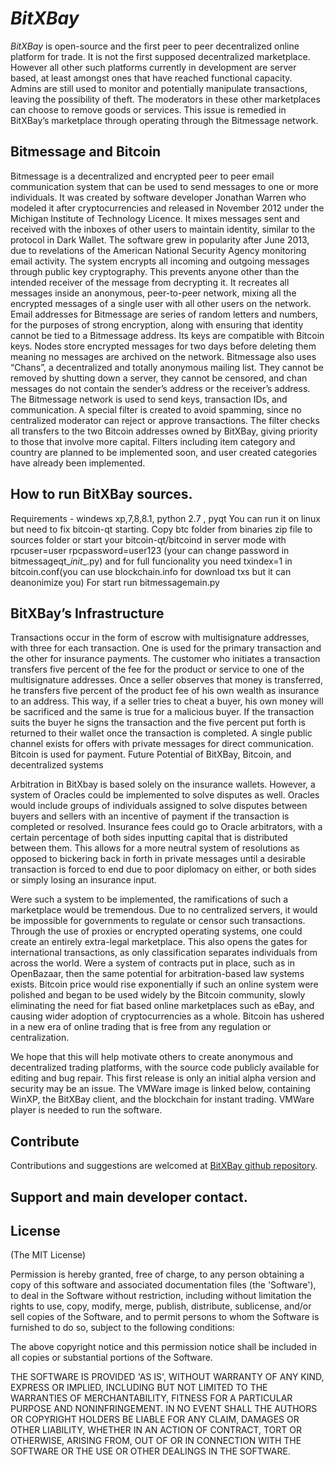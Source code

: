 # *BitXBay*

*BitXBay* is open-source and the first peer to peer decentralized online platform for trade. It is not the first supposed decentralized marketplace.  However all other such platforms currently in development are server based, at least amongst ones that have reached functional capacity. Admins are still used to monitor and potentially manipulate transactions, leaving the possibility of theft. The moderators in these other marketplaces can choose to remove goods or services. This issue is remedied in BitXBay’s marketplace through operating through the Bitmessage network.


## Bitmessage and Bitcoin

Bitmessage is a decentralized and encrypted peer to peer email communication system that can be used to send messages to one or more individuals. It was created by software developer Jonathan Warren who modeled it after cryptocurrencies and released in November 2012 under the Michigan Institute of Technology Licence. It mixes messages sent and received with the inboxes of other users to maintain identity, similar to the protocol in Dark Wallet. The software grew in popularity after June 2013, due to revelations of the American National Security Agency monitoring email activity. The system encrypts all incoming and outgoing messages through public key cryptography. This prevents anyone other than the intended receiver of the message from decrypting it. It recreates all messages inside an anonymous, peer-to-peer network, mixing all the encrypted messages of a single user with all other users on the network. Email addresses for Bitmessage are series of random letters and numbers, for the purposes of strong encryption, along with ensuring that identity cannot be tied to a Bitmessage address. Its keys are compatible with Bitcoin keys. Nodes store encrypted messages for two days before deleting them meaning no messages are archived on the network. Bitmessage also uses “Chans”, a decentralized and totally anonymous mailing list. They cannot be removed by shutting down a server, they cannot be censored, and chan messages do not contain the sender’s address or the receiver’s address. The Bitmessage network is used to send keys, transaction IDs, and communication. A special filter is created to avoid spamming, since no centralized moderator can reject or approve transactions. The filter checks all transfers to the two Bitcoin addresses owned by BitXBay, giving priority to those that involve more capital. Filters including item category and country are planned to be implemented soon, and user created categories have already been implemented.
 

## How to run BitXBay sources.
Requirements - windews xp,7,8,8.1, python 2.7 , pyqt   You can run it on linux but need to fix bitcoin-qt starting.
Copy btc folder from binaries zip file to sources folder or start your bitcoin-qt/bitcoind in server mode with rpcuser=user rpcpassword=user123 (your can change password in bitmessageqt\__init__.py) and for full funcionality you need txindex=1 in bitcoin.conf(you can use blockchain.info for download txs but it can deanonimize you)
For start run bitmessagemain.py
 
 
## BitXBay’s Infrastructure

Transactions occur in the form of escrow with multisignature addresses, with three for each transaction. One is used for the primary transaction and the other for insurance payments. The customer who initiates a transaction transfers five percent of the fee for the product or service to one of the multisignature addresses. Once a seller observes that money is transferred, he transfers five percent of the product fee of his own wealth as insurance to an address. This way, if a seller tries to cheat a buyer, his own money will be sacrificed and the same is true for a malicious buyer. If the transaction suits the buyer he signs the transaction and the five percent put forth is returned to their wallet once the transaction is completed. A single public channel exists for offers with private messages for direct communication. Bitcoin is used for payment.
Future Potential of BitXBay, Bitcoin, and decentralized systems

Arbitration in BitXbay is based solely on the insurance wallets. However, a system of Oracles could be implemented to solve disputes as well. Oracles would include groups of individuals  assigned to solve disputes between buyers and sellers with an incentive of payment if the transaction is completed or resolved. Insurance fees could go to Oracle arbitrators, with a certain percentage of both sides inputting capital that is distributed between them. This allows for a more neutral system of resolutions as opposed to bickering back in forth in private messages until a desirable transaction is forced to end due to poor diplomacy on either, or both sides or simply losing an insurance input.

Were such a system to be implemented, the ramifications of such a marketplace would be tremendous. Due to no centralized servers, it would be impossible for governments to regulate or censor such transactions. Through the use of proxies or encrypted operating systems, one could create an entirely extra-legal marketplace. This also opens the gates for international transactions, as only classification separates individuals from across the world. Were a system of contracts put in place, such as in OpenBazaar, then the same potential for arbitration-based law systems exists. Bitcoin price would rise exponentially if such an online system were polished and began to be used widely by the Bitcoin community, slowly eliminating the need for fiat based online marketplaces such as eBay, and causing wider adoption of cryptocurrencies as a whole. Bitcoin has ushered in a new era of online trading that is free from any regulation or centralization.

We hope that this will help motivate others to create anonymous and decentralized trading platforms, with the source code publicly available for editing and bug repair. This first release is only an initial alpha version and security may be an issue. The VMWare image is linked below, containing WinXP, the BitXBay client, and the blockchain for instant trading. VMWare player is needed to run the software.


## Contribute

Contributions and suggestions are welcomed at [BitXBay github repository](https://github.com/bitxbay/BitXBay).

## Support and main developer contact.



## License
(The MIT License)

Permission is hereby granted, free of charge, to any person obtaining
a copy of this software and associated documentation files (the
'Software'), to deal in the Software without restriction, including
without limitation the rights to use, copy, modify, merge, publish,
distribute, sublicense, and/or sell copies of the Software, and to
permit persons to whom the Software is furnished to do so, subject to
the following conditions:

The above copyright notice and this permission notice shall be
included in all copies or substantial portions of the Software.

THE SOFTWARE IS PROVIDED 'AS IS', WITHOUT WARRANTY OF ANY KIND,
EXPRESS OR IMPLIED, INCLUDING BUT NOT LIMITED TO THE WARRANTIES OF
MERCHANTABILITY, FITNESS FOR A PARTICULAR PURPOSE AND NONINFRINGEMENT.
IN NO EVENT SHALL THE AUTHORS OR COPYRIGHT HOLDERS BE LIABLE FOR ANY
CLAIM, DAMAGES OR OTHER LIABILITY, WHETHER IN AN ACTION OF CONTRACT,
TORT OR OTHERWISE, ARISING FROM, OUT OF OR IN CONNECTION WITH THE
SOFTWARE OR THE USE OR OTHER DEALINGS IN THE SOFTWARE.
